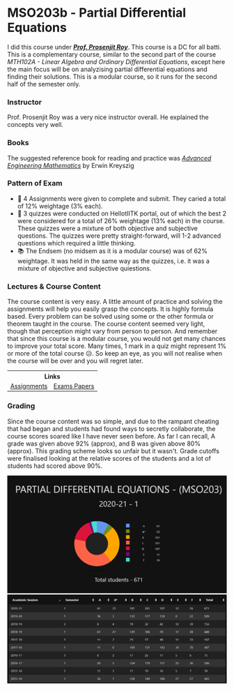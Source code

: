 # MSO203b - Partial Differential Equations

I did this course under <a href="https://www.iitk.ac.in/new/prosenjit-roy" target="_blank"><i><b>Prof. Prosenjit Roy</b></i></a>. This course is a DC for all batti. This is a complementary course, similar to the second part of the course <i>MTH102A - Linear Algebra and Ordinary Differential Equations</i>, except here the main focus will be on analyzising partial differential equations and finding their solutions. This is a modular course, so it runs for the second half of the semester only.

### Instructor
Prof. Prosenjit Roy was a very nice instructor overall. He explained the concepts very well. 

### Books
The suggested reference book for reading and practice was <a href="https://drive.google.com/file/d/17LRLKZDQkQGOazekh-qfzJuP1_BmaFiR/view?usp=sharing" target="_blank"><i>Advanced Engineering Mathematics</i></a> by Erwin Kreyszig

### Pattern of Exam
- :page_facing_up: 4 Assignments were given to complete and submit. They caried a total of 12% weightage (3% each).
- :book: 3 quizzes were conducted on HellotIITK portal, out of which the best 2 were considered for a total of 26% weightage (13% each) in the course. These quizzes were a mixture of both objective and subjective questions. The quizzes were pretty straight-forward, will 1-2 advanced questions which required a little thinking.
- :books: The Endsem (no midsem as it is a modular course) was of 62% weightage. It was held in the same way as the quizzes, i.e. it was a mixture of objective and subjective quiestions.

### Lectures & Course Content 
The course content is very easy. A little amount of practice and solving the assignments will help you easily grasp the concepts. It is highly formula based. Every problem can be solved using some or the other formula or theorem taught in the course. The course content seemed very light, though that perception might vary from person to person. And remember that since this course is a modular course, you would not get many chances to improve your total score. Many times, 1 mark in a quiz might represent 1% or more of the total course :disappointed_relieved:. So keep an eye, as you will not realise when the course will be over and you will regret later.

<table>
	<tr>
		<th colspan="2">Links</th>
	</tr>
	<tr>
		<td><a href="https://drive.google.com/drive/folders/1PgKPXz5HiWUOleGTQjGflXfEIaisoSw6?usp=sharing" target="_blank">Assignments</a></td>
		<td><a href="https://drive.google.com/drive/folders/1OVcFT8_TZqgRbX4S9x7POoOQ4WXZqozd?usp=sharing" target="_blank">Exams Papers</a></td>
	</tr>
</table>

### Grading
Since the course content was so simple, and due to the rampant cheating that had began and students had found ways to secretly collaborate, the course scores soared like I have never seen before. As far I can recall, A grade was given above 92% (approx), and B was given above 80% (approx). This grading scheme looks so unfair but it wasn't. Grade cutoffs were finalised looking at the relative scores of the students and a lot of students had scored above 90%.

<img src="stats1.png">
<img src="stats2.png">

